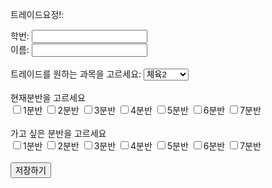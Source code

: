 <!DOCTYPE html>
<html>
<head>
<script>
function getOption() {
    var obj = document.getElementById("mySelect");
    var num=document.getElementById("frm1").elements[0];
    var name=document.getElementById("frm1").elements[1];
    var coffee = document.forms[0];
    var txt = "";
    var i;
    for (i = 0; i < coffee.length; i++) {
        if (coffee[i].checked) {
            txt = txt + coffee[i].value + " ";
        }
    }
    document.getElementById("order").innerHTML = num.value+name.value+' '+obj.options[obj.selectedIndex].text+' '+txt;
        
}
</script>
</head>
<body>

<p>트레이드요정!:</p>

<form id="frm1" action="/action_page.php">
학번: <input type="text"  id="fnum" name="fnum"><br>
이름: <input type="text" name="fname"><br><br>
트레이드를 원하는 과목을 고르세요:
<select id="mySelect">
  <option>체육2</option>
  <option>체육4</option>
  <option>체육6</option>
  <option>창의수학</option>
</select>
<br><br>
현재분반을 고르세요<br>
<input type="checkbox" name="coffee" id="none" value='1'>1분반
<input type="checkbox" name="coffee" id="ntwo"value='2'>2분반
<input type="checkbox" name="coffee" id="ntri"value='3'>3분반
<input type="checkbox" name="coffee" id="nfor"value='4'>4분반
<input type="checkbox" name="coffee" id="nfiv"value='5'>5분반
<input type="checkbox" name="coffee" id="nsix"value='6'>6분반
<input type="checkbox" name="coffee" id="nsev"value='7'>7분반<br>
<br>
가고 싶은 분반을 고르세요<br>
<input type="checkbox" name="coffee2" id="wone"value='1'>1분반
<input type="checkbox" name="coffee2" id="wtwo"value='2'>2분반
<input type="checkbox" name="coffee2" id="wtri"value='3'>3분반
<input type="checkbox" name="coffee2" id="wfor"value='4'>4분반
<input type="checkbox" name="coffee2" id="wfiv"value='5'>5분반
<input type="checkbox" name="coffee2" id="wsix"value='6'>6분반
<input type="checkbox" name="coffee2" id="wsev"value='7'>7분반<br>
<br><input type="button" id='hw'onclick="getOption()" value="저장하기">
<script type="text/javascript" src="save.js"></script>
<br><br>
</form>

<p id="order"></p>

</body>
</html>
